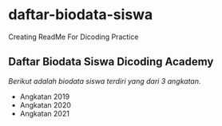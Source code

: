 daftar-biodata-siswa
==
Creating ReadMe For Dicoding Practice

Daftar Biodata Siswa Dicoding Academy
--
*Berikut adalah biodata siswa terdiri yang dari 3 angkatan.*
- Angkatan 2019
- Angkatan 2020
- Angkatan 2021
